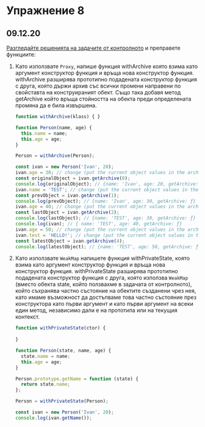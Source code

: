 # Упражнение 8
## 09.12.20

[Разгледайте решенията на задачите от контролното](https://github.com/FMIjs/advanced-javascript-2020-2021/blob/master/week10/lecture/exam-solutions.js) и преправете функциите:

1. Като използвате `Proxy`, напише функция withArchive която взима като аргумент конструктор функция и връща нова конструктор функция. withArchive разширява прототипно подадената конструктор функция с друга, която  държи архив със всички промени направени по свойставта на конструираният обект. Също така добавя метод getArchive който връща стойността на обекта преди определената промяна да е била извършена.

    ```javascript
    function withArchive(klass) { }

    function Person(name, age) {
      this.name = name;
      this.age = age;
    }

    Person = withArchive(Person);

    const ivan = new Person('Ivan', 20);
    ivan.age = 30; // change (put the current object values in the archive)
    const originalObject = ivan.getArchive(0);
    console.log(originalObject); // {name: 'Ivan', age: 20, getArchive: ƒ}
    ivan.name = 'TEST'; // change (put the current object values in the archive)
    const prevObject = ivan.getArchive(1);
    console.log(prevObject); // {name: 'Ivan', age: 30, getArchive: ƒ}
    ivan.age = 40; // change (put the current object values in the archive)
    const lastObject = ivan.getArchive(2);
    console.log(lastObject); // {name: 'TEST', age: 30, getArchive: ƒ}
    console.log(ivan); // { name: 'TEST', age: 40, getArchive: ƒ}
    ivan.age = 50; // change (put the current object values in the archive)
    ivan.test = 'HELLO!'; // change (put the current object values in the archive)
    const latestObject = ivan.getArchive(4);
    console.log(latestObject); // {name: 'TEST', age: 50, getArchive: ƒ}
    ```

2. Като използвате `WeakMap` напишете функция withPrivateState, която взима като аргумент конструктор функция и връща нова конструктор функция. withPrivateState разширява прототипно подадената конструктор функция с друга, която  използва `WeakMap` (вместо обекта state, който ползвахме в задачата от контролното), който съхранява частно състояние на обектите създанени чрез нея, като имаме възможност да достъпваме това частно състояние през конструктора като първи аргумент и като първи аргумент на всеки един метод, независимо дали е на прототипа или на текущия контекст. 

    ```javascript
    function withPrivateState(ctor) {
      
    }

    function Person(state, name, age) {
      state.name = name;
      this.age = age;
    }

    Person.prototype.getName = function (state) {
      return state.name;
    };

    Person = withPrivateState(Person);

    const ivan = new Person('Ivan', 20);
    console.log(ivan.getName());
    ```

